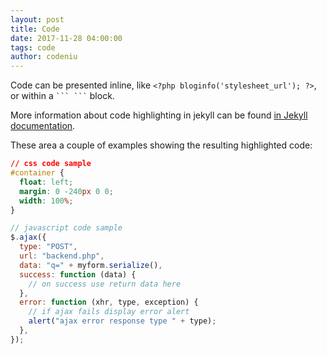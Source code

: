 ```yaml
---
layout: post
title: Code
date: 2017-11-28 04:00:00
tags: code
author: codeniu
---
```


<p>Code can be presented inline, like <code>&lt;?php bloginfo('stylesheet_url'); ?&gt;</code>, or within a <code>``` ```</code> block.</p>

<p>More information about code highlighting in jekyll can be found  <a href="https://jekyllrb.com/docs/templates/#code-snippet-highlighting">in Jekyll documentation</a>.</p>

<p>These area a couple of examples showing the resulting highlighted code:</p>

```css
// css code sample
#container {
  float: left;
  margin: 0 -240px 0 0;
  width: 100%;
}
```

```javascript
// javascript code sample
$.ajax({
  type: "POST",
  url: "backend.php",
  data: "q=" + myform.serialize(),
  success: function (data) {
    // on success use return data here
  },
  error: function (xhr, type, exception) {
    // if ajax fails display error alert
    alert("ajax error response type " + type);
  },
});
```
